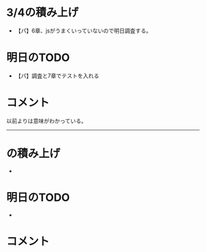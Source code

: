 # 3/4の積み上げ
- 【パ】6章、jsがうまくいっていないので明日調査する。
# 明日のTODO
- 【パ】調査と7章でテストを入れる
# コメント
以前よりは意味がわかっている。
<br/>

---
# の積み上げ
- 
# 明日のTODO
- 
# コメント

<br/>
